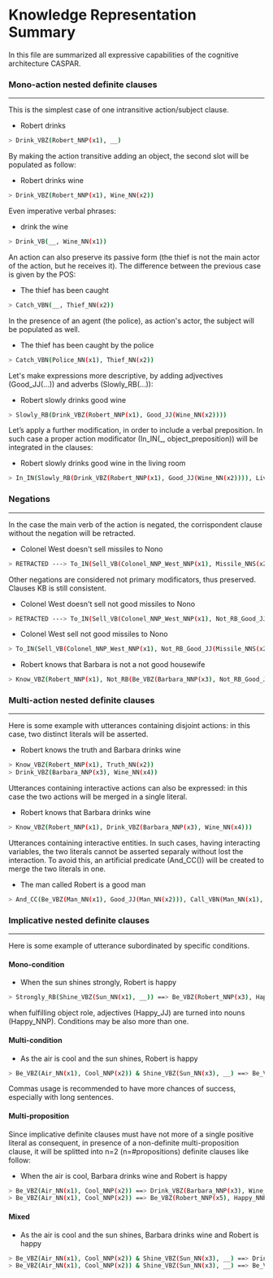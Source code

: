 # Knowledge Representation Summary

In this file are summarized all expressive capabilities of the cognitive architecture CASPAR.


### Mono-action nested definite clauses

---------------

This is the simplest case of one intransitive action/subject clause.

* Robert drinks
```sh
> Drink_VBZ(Robert_NNP(x1), __)
```
By making the action transitive adding an object, the second slot will be populated as follow:
* Robert drinks wine
```sh
> Drink_VBZ(Robert_NNP(x1), Wine_NN(x2))
```
Even imperative verbal phrases:
* drink the wine
```sh
> Drink_VB(__, Wine_NN(x1))
```
An action can also preserve its passive form (the thief is not the main actor of the action, but he receives it). The difference between the previous case is given by the POS:
* The thief has been caught
```sh
> Catch_VBN(__, Thief_NN(x2))
```
In the presence of an agent (the police), as action's actor, the subject will be populated as well.
* The thief has been caught by the police
```sh
> Catch_VBN(Police_NN(x1), Thief_NN(x2))
```
Let's make expressions more descriptive, by adding adjvectives (Good_JJ(...)) and adverbs (Slowly_RB(...)):
* Robert slowly drinks good wine
```sh
> Slowly_RB(Drink_VBZ(Robert_NNP(x1), Good_JJ(Wine_NN(x2))))
```
Let’s apply a further modification, in order to include a verbal preposition. In such case a proper action modificator (In_IN(_, object_preposition)) will be integrated in the clauses:
* Robert slowly drinks good wine in the living room
```sh
> In_IN(Slowly_RB(Drink_VBZ(Robert_NNP(x1), Good_JJ(Wine_NN(x2)))), Living_NN_Room_NN(x3))
```

### Negations

---------------

In the case the main verb of the action is negated, the corrispondent clause without the negation will be retracted.

* Colonel West doesn't sell missiles to Nono
```sh
> RETRACTED ---> To_IN(Sell_VB(Colonel_NNP_West_NNP(x1), Missile_NNS(x2)), Nono_NNP(x3))
```
Other negations are considered not primary modificators, thus preserved. Clauses KB is still consistent.
* Colonel West doesn't sell not good missiles to Nono
```sh
> RETRACTED ---> To_IN(Sell_VB(Colonel_NNP_West_NNP(x1), Not_RB_Good_JJ(Missile_NNS(x2))), Nono_NNP(x3))
```
* Colonel West sell not good missiles to Nono
```sh
> To_IN(Sell_VB(Colonel_NNP_West_NNP(x1), Not_RB_Good_JJ(Missile_NNS(x2))), Nono_NNP(x3))
```
* Robert knows that Barbara is not a not good housewife
```sh
> Know_VBZ(Robert_NNP(x1), Not_RB(Be_VBZ(Barbara_NNP(x3), Not_RB_Good_JJ(Housewife_NN(x4)))))
```


### Multi-action nested definite clauses

---------------

Here is some example with utterances containing disjoint actions: in this case, two distinct literals will be asserted.
* Robert knows the truth and Barbara drinks wine
```sh
> Know_VBZ(Robert_NNP(x1), Truth_NN(x2))
> Drink_VBZ(Barbara_NNP(x3), Wine_NN(x4))
```

Utterances containing interactive actions can also be expressed: in this case the two actions will be merged in a single literal.
* Robert knows that Barbara drinks wine
```sh
> Know_VBZ(Robert_NNP(x1), Drink_VBZ(Barbara_NNP(x3), Wine_NN(x4)))
```
Utterances containing interactive entities. In such cases, having interacting variables, the two literals cannot be asserted separaly without lost the interaction. To avoid this,
an artificial predicate (And_CC()) will be created to merge the two literals in one. 
* The man called Robert is a good man
```sh
> And_CC(Be_VBZ(Man_NN(x1), Good_JJ(Man_NN(x2))), Call_VBN(Man_NN(x1), Robert_NNP(x3)))
```
### Implicative nested definite clauses

---------------

Here is some example of utterance subordinated by specific conditions. 
#### Mono-condition
* When the sun shines strongly, Robert is happy
```sh
> Strongly_RB(Shine_VBZ(Sun_NN(x1), __)) ==> Be_VBZ(Robert_NNP(x3), Happy_NNP(x4))
```
when fulfilling object role, adjectives (Happy_JJ) are turned into nouns (Happy_NNP). Conditions may be also more than one.

#### Multi-condition
* As the air is cool and the sun shines, Robert is happy
```sh
> Be_VBZ(Air_NN(x1), Cool_NNP(x2)) & Shine_VBZ(Sun_NN(x3), __) ==> Be_VBZ(Robert_NNP(x5), Happy_NNP(x6))
```
Commas usage is recommended to have more chances of success, especially with long sentences.

#### Multi-proposition
Since implicative definite clauses must have not more of a single positive literal as consequent, in presence of a non-definite multi-proposition clause, it will be splitted into n=2 (n=#propositions) definite clauses like follow:
* When the air is cool, Barbara drinks wine and Robert is happy
```sh
> Be_VBZ(Air_NN(x1), Cool_NNP(x2)) ==> Drink_VBZ(Barbara_NNP(x3), Wine_NN(x4))
> Be_VBZ(Air_NN(x1), Cool_NNP(x2)) ==> Be_VBZ(Robert_NNP(x5), Happy_NNP(x6))
```
#### Mixed
* As the air is cool and the sun shines, Barbara drinks wine and Robert is happy
```sh
> Be_VBZ(Air_NN(x1), Cool_NNP(x2)) & Shine_VBZ(Sun_NN(x3), __) ==> Drink_VBZ(Barbara_NNP(x5), Wine_NN(x6))
> Be_VBZ(Air_NN(x1), Cool_NNP(x2)) & Shine_VBZ(Sun_NN(x3), __) ==> Be_VBZ(Robert_NNP(x7), Happy_NNP(x8))
```